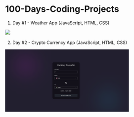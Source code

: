 # 100-Days-Coding-Projects
 
1. Day #1 - Weather App (JavaScript, HTML, CSS)
<img src="https://github.com/safaanilatasoy/100-Days-Coding-Projects/assets/61758061/90505c6f-6856-4965-adb6-2f2987893914" width="400">

2. Day #2 - Crypto Currency App (JavaScript, HTML, CSS)
<img src="Day2-Cyrpto-Currency-App/images/cur_converter_ss.png" width="400"/>
